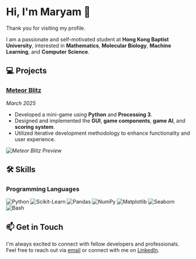 # Hi, I'm Maryam 👋

<!-- ![Profile Banner](https://github.com/MaryamKhan/MaryamKhan/blob/main/banner.png) -->

<!-- 📧 [maryamk3886@gmail.com](mailto:maryamk3886@gmail.com)
🔗 [LinkedIn](https://www.linkedin.com/in/maryamkhan) -->



Thank you for visiting my profile.

I am a passionate and self-motivated student at **Hong Kong Baptist University**, interested in **Mathematics**, **Molecular Biology**, **Machine Learning**, and **Computer Science**.


## 💻 Projects

### [Meteor Blitz](https://github.com/MaryamKhan/meteor-blitz)  
*March 2025*

- Developed a mini-game using **Python** and **Processing 3**.
- Designed and implemented the **GUI**, **game components**, **game AI**, and **scoring system**.
- Utilized iterative development methodology to enhance functionality and user experience.

*![Meteor Blitz Preview](https://img.shields.io/badge/Game-Preview-blue)*


## 🛠️ Skills

### **Programming Languages**
![Python](https://img.shields.io/badge/Python-3670A0?style=flat&logo=python&logoColor=ffdd54)
![Scikit-Learn](https://img.shields.io/badge/Scikit--Learn-F7931E?style=flat&logo=scikit-learn&logoColor=white)
![Pandas](https://img.shields.io/badge/Pandas-150458?style=flat&logo=pandas&logoColor=white)
![NumPy](https://img.shields.io/badge/NumPy-013243?style=flat&logo=numpy&logoColor=white)
![Matplotlib](https://img.shields.io/badge/Matplotlib-092E20?style=flat&logo=matplotlib&logoColor=white)
![Seaborn](https://img.shields.io/badge/Seaborn-3A8FB7?style=flat&logo=seaborn&logoColor=white)
![Bash](https://img.shields.io/badge/Bash-4EAA25?style=flat&logo=gnu-bash&logoColor=white)




<!--

## 📈 GitHub Stats

![Maryam's GitHub Stats](https://github-readme-stats.vercel.app/api?username=MaryamKhan&show_icons=true&theme=radical)

![Top Languages](https://github-readme-stats.vercel.app/api/top-langs/?username=MaryamKhan&layout=compact&theme=radical)

![Profile Views](https://komarev.com/ghpvc/?username=MaryamKhan&color=blue)


 ## 🏆 GitHub Trophies

![trophy](https://github-profile-trophy.vercel.app/?username=MaryamKhan&theme=radical) -->


## 📫 Get in Touch

I'm always excited to connect with fellow developers and professionals. Feel free to reach out via [email](mailto:maryamk3886@gmail.com) or connect with me on [LinkedIn](https://www.linkedin.com/in/maryamkhan).


<!-- Optional: Add footer or additional sections as needed -->

<!--
**maryam-khan-1/maryam-khan-1** is a ✨ _special_ ✨ repository because its `README.md` (this file) appears on your GitHub profile.

Here are some ideas to get you started:

- 🔭 I’m currently working on ...
- 🌱 I’m currently learning ...
- 👯 I’m looking to collaborate on ...
- 🤔 I’m looking for help with ...
- 💬 Ask me about ...
- 📫 How to reach me: ...
- 😄 Pronouns: ...
- ⚡ Fun fact: ...
-->
